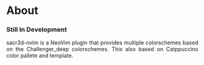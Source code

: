 # About

### Still In Development
<div style="text-align: justify">
  sacr3d-nvim is a NeoVim plugin that provides multiple colorschemes based on
  the Challenger_deep colorschemes. This also based on Catppuccino color pallete and template.
